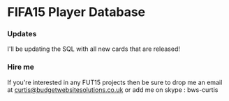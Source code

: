 FIFA15 Player Database
=================

### Updates
I'll be updating the SQL with all new cards that are released!

### Hire me
If you're interested in any FUT15 projects then be sure to drop me an email at curtis@budgetwebsitesolutions.co.uk or add me on skype : bws-curtis
